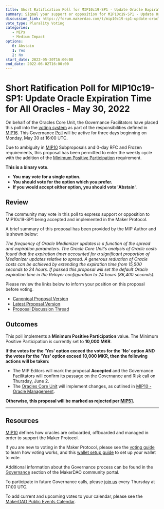 ```yaml
---
title: Short Ratification Poll for MIP10c19-SP1 - Update Oracle Expiration Time for All Oracles - May 30, 2022
summary: Signal your support or opposition for MIP10c19-SP1 - Update Oracle Expiration Time for All Oracles.
discussion_link: https://forum.makerdao.com/t/mip10c19-sp1-update-oracle-expiration-time-for-all-oracles/15236
vote_type: Plurality Voting
categories:
   - MIPs
   - Medium Impact
options:
   0: Abstain
   1: Yes
   2: No
start_date: 2022-05-30T16:00:00
end_date: 2022-06-02T16:00:00
---
```

# Short Ratification Poll for MIP10c19-SP1: Update Oracle Expiration Time for All Oracles - May 30, 2022

On behalf of the Oracles Core Unit, the Governance Facilitators have placed this poll into the [voting system](https://vote.makerdao.com/polling) as part of the responsibilities defined in [MIP16](https://mips.makerdao.com/mips/details/MIP16). This Governance [Poll](https://community-development.makerdao.com/en/learn/governance/on-chain-gov) will be active for three days beginning on Monday, May 30 at 16:00 UTC.

Due to ambiguity in [MIP10](https://mips.makerdao.com/mips/details/MIP10) Subproposals and 0-day RFC and Frozen requirements, this proposal has been permitted to enter the weekly cycle with the addition of the [Minimum Positive Participation](https://mips.makerdao.com/mips/details/MIP51#MIP51c2) requirement.

**This is a binary vote.**
- **You may vote for a single option.**
- **You should vote for the option which you prefer.**
- **If you would accept either option, you should vote 'Abstain'.**

## Review

The community may vote in this poll to express support or opposition to MIP10c19-SP1 being accepted and implemented in the Maker Protocol.

A brief summary of this proposal has been provided by the MIP Author and is shown below:

*The frequency of Oracle Medianizer updates is a function of the spread and expiration parameters. The Oracle Core Unit’s analysis of Oracle costs found that the expiration timer accounted for a significant proportion of Medianizer updates relative to spread. A generous reduction of Oracle costs can be achieved by extending the expiration time from 15,500 seconds to 24 hours. If passed this proposal will set the default Oracle expiration time in the Relayer configuration to 24 hours (86,400 seconds).*

Please review the links below to inform your position on this proposal before voting.
* [Canonical Proposal Version](https://github.com/makerdao/mips/commit/44aa2c43b753ebc588dc46f3e68617d7b7c7ddb2)
* [Latest Proposal Version](https://mips.makerdao.com/mips/details/MIP10c19SP1)
* [Proposal Discussion Thread](https://forum.makerdao.com/t/mip10c19-sp1-update-oracle-expiration-time-for-all-oracles/15236)

## Outcomes

This poll implements a **Minimum Positive Participation** value. The Minimum Positive Participation is currently set to **10,000 MKR**.

**If the votes for the 'Yes' option exceed the votes for the 'No' option AND the votes for the 'Yes' option exceed 10,000 MKR, then the following actions will be taken:**
* The MIP Editors will mark the proposal **Accepted** and the Governance Facilitators will confirm its passage on the Governance and Risk call on Thursday, June 2.
* The [Oracles Core Unit](https://mips.makerdao.com/mips/details/MIP38#oracles-ora-001-) will implement changes, as outlined in [MIP10 -Oracle Management](https://mips.makerdao.com/mips/details/MIP10).

**Otherwise, this proposal will be marked as rejected per [MIP51](https://mips.makerdao.com/mips/details/MIP51#mip51c2-ratification-poll).**

---

## Resources

[MIP10](https://mips.makerdao.com/mips/details/MIP10) defines how oracles are onboarded, offboarded and managed in order to support the Maker Protocol.

If you are new to voting in the Maker Protocol, please see the [voting guide](https://community-development.makerdao.com/en/learn/governance/how-voting-works/) to learn how voting works, and this [wallet setup guide](https://community-development.makerdao.com/en/learn/governance/voting-setup/) to set up your wallet to vote.

Additional information about the Governance process can be found in the [Governance](https://community-development.makerdao.com/en/learn/governance) section of the MakerDAO community portal.

To participate in future Governance calls, please [join us](https://github.com/makerdao/community/tree/master/governance/governance-and-risk-meetings) every Thursday at 17:00 UTC.

To add current and upcoming votes to your calendar, please see the [MakerDAO Public Events Calendar](https://calendar.google.com/calendar/embed?src=makerdao.com_3efhm2ghipksegl009ktniomdk%40group.calendar.google.com&ctz=UTC&mode=week&showCalendars=0&showPrint=0).
